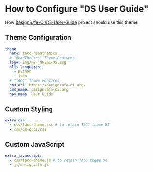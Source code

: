 # How to Configure "DS User Guide"

How [DesignSafe-CI/DS-User-Guide][ds-user-guide] project should use this theme.

[ds-user-guide]: https://github.com/DesignSafe-CI/DS-User-Guide

## Theme Configuration

```yaml
theme:
  name: tacc-readthedocs
  # "ReadTheDocs" Theme Features
  logo: img/NSF_NHERI-DS.svg
  hljs_languages:
    - python
    - json
  # "TACC" Theme Features
  cms_url: https://designsafe-ci.org/
  cms_name: designsafe-ci.org
  nav_name: User Guide
```

## Custom Styling

```yaml
extra_css:
  - css/tacc-theme.css # to retain TACC theme UI
  - css/ds-docs.css
```

## Custom JavaScript

```yaml
extra_javascript:
  - css/tacc-theme.js # to retain TACC theme UX
  - js/designsafe.js
```
